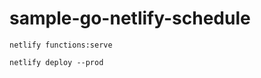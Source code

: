 # sample-go-netlify-schedule

```shell
netlify functions:serve
```

```shell
netlify deploy --prod
```
